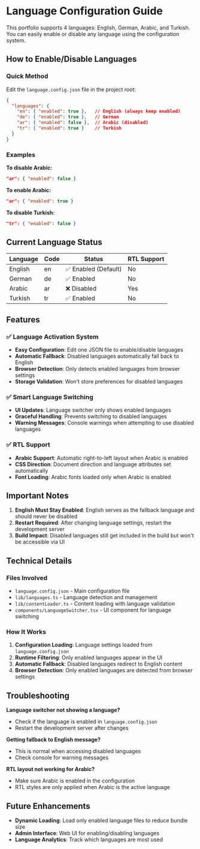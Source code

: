 # Language Configuration Guide

This portfolio supports 4 languages: English, German, Arabic, and Turkish. You can easily enable or disable any language using the configuration system.

## How to Enable/Disable Languages

### Quick Method
Edit the `language.config.json` file in the project root:

```json
{
  "languages": {
    "en": { "enabled": true },   // English (always keep enabled)
    "de": { "enabled": true },   // German
    "ar": { "enabled": false },  // Arabic (disabled)
    "tr": { "enabled": true }    // Turkish
  }
}
```

### Examples

**To disable Arabic:**
```json
"ar": { "enabled": false }
```

**To enable Arabic:**
```json
"ar": { "enabled": true }
```

**To disable Turkish:**
```json
"tr": { "enabled": false }
```

## Current Language Status

| Language | Code | Status | RTL Support |
|----------|------|--------|-------------|
| English  | en   | ✅ Enabled (Default) | No |
| German   | de   | ✅ Enabled | No |
| Arabic   | ar   | ❌ Disabled | Yes |
| Turkish  | tr   | ✅ Enabled | No |

## Features

### ✅ **Language Activation System**
- **Easy Configuration**: Edit one JSON file to enable/disable languages
- **Automatic Fallback**: Disabled languages automatically fall back to English
- **Browser Detection**: Only detects enabled languages from browser settings
- **Storage Validation**: Won't store preferences for disabled languages

### ✅ **Smart Language Switching**
- **UI Updates**: Language switcher only shows enabled languages
- **Graceful Handling**: Prevents switching to disabled languages
- **Warning Messages**: Console warnings when attempting to use disabled languages

### ✅ **RTL Support**
- **Arabic Support**: Automatic right-to-left layout when Arabic is enabled
- **CSS Direction**: Document direction and language attributes set automatically
- **Font Loading**: Arabic fonts loaded only when Arabic is enabled

## Important Notes

1. **English Must Stay Enabled**: English serves as the fallback language and should never be disabled
2. **Restart Required**: After changing language settings, restart the development server
3. **Build Impact**: Disabled languages still get included in the build but won't be accessible via UI

## Technical Details

### Files Involved
- `language.config.json` - Main configuration file
- `lib/languages.ts` - Language detection and management
- `lib/contentLoader.ts` - Content loading with language validation
- `components/LanguageSwitcher.tsx` - UI component for language switching

### How It Works
1. **Configuration Loading**: Language settings loaded from `language.config.json`
2. **Runtime Filtering**: Only enabled languages appear in the UI
3. **Automatic Fallback**: Disabled languages redirect to English content
4. **Browser Detection**: Only enabled languages are detected from browser settings

## Troubleshooting

**Language switcher not showing a language?**
- Check if the language is enabled in `language.config.json`
- Restart the development server after changes

**Getting fallback to English message?**
- This is normal when accessing disabled languages
- Check console for warning messages

**RTL layout not working for Arabic?**
- Make sure Arabic is enabled in the configuration
- RTL styles are only applied when Arabic is the active language

## Future Enhancements

- **Dynamic Loading**: Load only enabled language files to reduce bundle size
- **Admin Interface**: Web UI for enabling/disabling languages
- **Language Analytics**: Track which languages are most used
